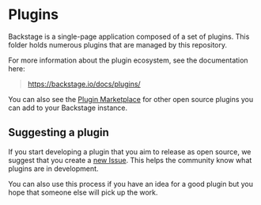# Plugins

Backstage is a single-page application composed of a set of plugins. This folder holds numerous plugins that are managed by this repository.

For more information about the plugin ecosystem, see the documentation here:

> https://backstage.io/docs/plugins/

You can also see the [Plugin Marketplace](https://https://backstage.io/plugins) for other open source plugins you can add to your Backstage instance.

## Suggesting a plugin

If you start developing a plugin that you aim to release as open source, we suggest that you create a [new Issue](https://github.com/backstage/backstage/issues/new?template=plugin_template.md). This helps the community know what plugins are in development.

You can also use this process if you have an idea for a good plugin but you hope that someone else will pick up the work.
